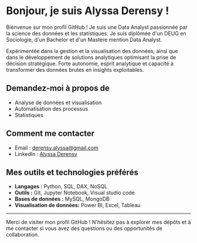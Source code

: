 # Bonjour, je suis Alyssa Derensy ! 

<p align="justify">

Bienvenue sur mon profil GitHub ! Je suis une Data Analyst passionnée par la science des données et les statistiques. Je suis diplômée d'un DEUG en Sociologie, d'un Bachelor et d'un Mastère mention Data Analyst. 

Expérimentée dans la gestion et la visualisation des données, ainsi que dans le développement de solutions analytiques optimisant la prise de décision stratégique. Forte autonomie, esprit analytique et capacité à transformer des données brutes en insights exploitables.
</p>

## Demandez-moi à propos de
- Analyse de données et visualisation
- Automatisation des processus
- Statistiques

## Comment me contacter
- Email : [derensy.alyssa@gmail.com](mailto:derensy.alyssa@gmail.com)
- LinkedIn : [Alyssa Derensy](https://www.linkedin.com/in/alyssaderensy)


## Mes outils et technologies préférés
- **Langages :** Python, SQL, DAX, NoSQL
- **Outils :** Git, Jupyter Notebook, Visual studio code
- **Bases de données :** MySQL, MongoDB
- **Visualisation de données:** Power BI, Excel, Tableau

---

Merci de visiter mon profil GitHub ! N'hésitez pas à explorer mes dépôts et à me contacter si vous avez des questions ou des opportunités de collaboration.
